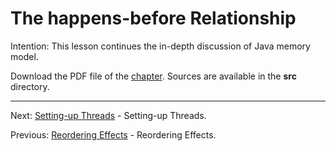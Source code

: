 # The happens-before Relationship

Intention: This lesson continues the in-depth discussion of Java memory model.

Download the PDF file of the [chapter](chapter_26.pdf). Sources are available in the <b>src</b> directory. 


<hr>

Next: [Setting-up Threads](chapter_27.md "Setting-up Threads") - Setting-up Threads.

Previous: [Reordering Effects](chapter_25.md "Reordering Effects") - Reordering Effects.